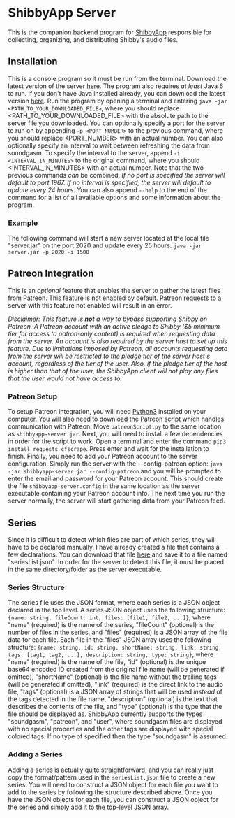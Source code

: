 # ShibbyApp Server
This is the companion backend program for [ShibbyApp](https://github.com/kraowx/shibbyapp) responsible for collecting, organizing, and distributing Shibby's audio files.

## Installation
This is a console program so it must be run from the terminal. Download the latest version of the server [here](https://github.com/kraowx/shibbyapp-server/releases/latest). The program also requires *at least* Java 6 to run. If you don't have Java installed already, you can download the latest version [here](https://www.java.com/en/download/). Run the program by opening a terminal and entering ```java -jar <PATH_TO_YOUR_DOWNLOADED_FILE>```, where you should replace <PATH_TO_YOUR_DOWNLOADED_FILE> with the absolute path to the server file you downloaded. You can optionally specify a port for the server to run on by appending ```-p <PORT_NUMBER>``` to the previous command, where you should replace <PORT_NUMBER> with an actual number. You can also optionally specify an interval to wait between refreshing the data from soundgasm. To specify the interval to the server, append ```-i <INTERVAL_IN_MINUTES>``` to the original command, where you should <INTERVAL_IN_MINUTES> with an actual number. Note that the two previous commands *can* be combined. *If no port is specified the server will default to port 1967. If no interval is specified, the server will default to update every 24 hours.* You can also append ```--help``` to the end of the command for a list of all available options and some information about the program.

### Example
The following command will start a new server located at the local file "server.jar" on the port 2020 and update every 25 hours: ```java -jar server.jar -p 2020 -i 1500```

## Patreon Integration
This is an *optional* feature that enables the server to gather the latest files from Patreon. This feature is not enabled by default. Patreon requests to a server with this feature not enabled will result in an error.

*Disclaimer: This feature is **not** a way to bypass supporting Shibby on Patreon. A Patreon account with an active pledge to Shibby ($5 minimum tier for access to patron-only content) is required when requesting data from the server. An account is also required by the server host to set up this feature. Due to limitations imposed by Patreon, all accounts requesting data from the server will be restricted to the pledge tier of the server host's account, regardless of the tier of the user. Also, if the pledge tier of the host is higher than that of the user, the ShibbyApp client will not play any files that the user would not have access to.*

### Patreon Setup
To setup Patreon integration, you will need [Python3](https://www.python.org/downloads/) installed on your computer. You will also need to download the [Patreon script](https://github.com/kraowx/shibbyapp-server/releases/latest/download/patreonScript.py) which handles communication with Patreon. Move ```patreonScript.py``` to the same location as ```shibbyapp-server.jar```. Next, you will need to install a few dependencies in order for the script to work. Open a terminal and enter the command ```pip3 install requests cfscrape```. Press enter and wait for the installation to finish. Finally, you need to add your Patreon account to the server configuration. Simply run the server with the --config-patreon option: ```java -jar shibbyapp-server.jar --config-patreon``` and you will be prompted to enter the email and password for your Patreon account. This should create the file ```shibbyapp-server.config``` in the same location as the server executable containing your Patreon account info. The next time you run the server normally, the server will start gathering data from your Patreon feed.

## Series
Since it is difficult to detect which files are part of which series, they will have to be declared manually. I have already created a file that contains a few declarations. You can download that file [here](https://raw.githubusercontent.com/kraowx/shibbyapp-server/master/seriesList.json) and save it to a file named "seriesList.json". In order for the server to detect this file, it must be placed in the same directory/folder as the server executable.

### Series Structure
The series file uses the JSON format, where each series is a JSON object declared in the top level. A series JSON object uses the following structure: ```{name: string, fileCount: int, files: [file1, file2, ...]}```, where "name" (required) is the name of the series, "fileCount" (optional) is the number of files in the series, and "files" (required) is a JSON array of the file data for each file. Each file in the "files" JSON array uses the following structure: ```{name: string, id: string, shortName: string, link: string, tags: [tag1, tag2, ...], description: string, type: string}```, where "name" (required) is the name of the file, "id" (optional) is the unique base64 encoded ID created from the original file name (will be generated if omitted), "shortName" (optional) is the file name without the trailing tags (will be generated if omitted), "link" (required) is the direct link to the audio file, "tags" (optional) is a JSON array of strings that will be used *instead* of the tags detected in the file name, "description" (optional) is the text that describes the contents of the file, and "type" (optional) is the type that the file should be displayed as. ShibbyApp currently supports the types "soundgasm", "patreon", and "user", where soundgasm files are displayed with no special properties and the other tags are displayed with special colored tags. If no type of specified then the type "soundgasm" is assumed.

### Adding a Series
Adding a series is actually quite straightforward, and you can really just copy the format/pattern used in the ```seriesList.json``` file to create a new series. You will need to construct a JSON object for each file you want to add to the series by following the structure described above. Once you have the JSON objects for each file, you can construct a JSON object for the series and simply add it to the top-level JSON array.
